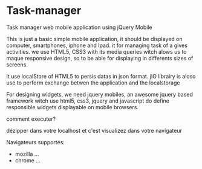 Task-manager
============

Task manager web mobile application using jQuery Mobile

This is just a basic simple mobile application, it should be displayed on computer, smartphones, iphone and Ipad.
it for managing task of a gives activities.
we use HTML5, CSS3 with its media queries witch alows us to maque responsive design, so to be able for displaying in differents sizes of
screens.
 
 It use localStore of HTML5 to persis datas in json format. jIO librairy is aloso use to perform exchange betwen the application and the localstorage
 
 For designing widgets, we need jquery mobiles, an awesome jquery based framework witch use html5, css3, jquery and javascript do
 define responsible widgets displayable on mobile browsers.


comment executer?

dézipper dans votre localhost et c'est visualizez dans votre navigateur

Navigateurs supportés:
- mozilla ...
- chrome ...
